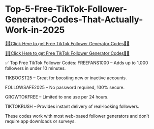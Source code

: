 # Top-5-Free-TikTok-Follower-Generator-Codes-That-Actually-Work-in-2025

[🎁🎁Click Here to get Free TikTok Follower Generator Codes🎁🎁](https://telegra.ph/Free-TikTok-Follower-Generator-Codes-04-24)

[🎁🎁Click Here to get Free TikTok Follower Generator Codes🎁🎁](https://telegra.ph/Free-TikTok-Follower-Generator-Codes-04-24)


✅ Top Free TikTok Follower Codes:
FREEFANS1000 – Adds up to 1,000 followers in under 10 minutes.

TIKBOOST25 – Great for boosting new or inactive accounts.

FOLLOWSAFE2025 – No password required, 100% secure.

GROWTOKFREE – Limited to one use per 24 hours.

TIKTOKRUSH – Provides instant delivery of real-looking followers.

These codes work with most web-based follower generators and don’t require app downloads or surveys.
